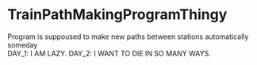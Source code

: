 # TrainPathMakingProgramThingy
Program is suppoused to make new paths between stations automatically someday </br>
DAY_1: I AM LAZY.
DAY_2: I WANT TO DIE IN SO MANY WAYS.
